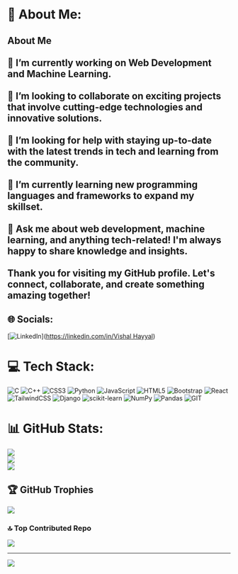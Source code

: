 # 💫 About Me:
## About Me<br><br>🔭 I’m currently working on Web Development and Machine Learning.<br><br>👯 I’m looking to collaborate on exciting projects that involve cutting-edge technologies and innovative solutions.<br><br>🤝 I’m looking for help with staying up-to-date with the latest trends in tech and learning from the community.<br><br>🌱 I’m currently learning new programming languages and frameworks to expand my skillset.<br><br>💬 Ask me about web development, machine learning, and anything tech-related! I'm always happy to share knowledge and insights.<br><br>Thank you for visiting my GitHub profile. Let's connect, collaborate, and create something amazing together!<br>


## 🌐 Socials:
[![LinkedIn](https://img.shields.io/badge/LinkedIn-%230077B5.svg?logo=linkedin&logoColor=white)]([https://linkedin.com/in/Vishal Hayyal](https://www.linkedin.com/in/vishal-hayyal-682632229)) 

# 💻 Tech Stack:
![C](https://img.shields.io/badge/c-%2300599C.svg?style=for-the-badge&logo=c&logoColor=white) ![C++](https://img.shields.io/badge/c++-%2300599C.svg?style=for-the-badge&logo=c%2B%2B&logoColor=white) ![CSS3](https://img.shields.io/badge/css3-%231572B6.svg?style=for-the-badge&logo=css3&logoColor=white) ![Python](https://img.shields.io/badge/python-3670A0?style=for-the-badge&logo=python&logoColor=ffdd54) ![JavaScript](https://img.shields.io/badge/javascript-%23323330.svg?style=for-the-badge&logo=javascript&logoColor=%23F7DF1E) ![HTML5](https://img.shields.io/badge/html5-%23E34F26.svg?style=for-the-badge&logo=html5&logoColor=white) ![Bootstrap](https://img.shields.io/badge/bootstrap-%23563D7C.svg?style=for-the-badge&logo=bootstrap&logoColor=white) ![React](https://img.shields.io/badge/react-%2320232a.svg?style=for-the-badge&logo=react&logoColor=%2361DAFB) ![TailwindCSS](https://img.shields.io/badge/tailwindcss-%2338B2AC.svg?style=for-the-badge&logo=tailwind-css&logoColor=white) ![Django](https://img.shields.io/badge/django-%23092E20.svg?style=for-the-badge&logo=django&logoColor=white) ![scikit-learn](https://img.shields.io/badge/scikit--learn-%23F7931E.svg?style=for-the-badge&logo=scikit-learn&logoColor=white) ![NumPy](https://img.shields.io/badge/numpy-%23013243.svg?style=for-the-badge&logo=numpy&logoColor=white) ![Pandas](https://img.shields.io/badge/pandas-%23150458.svg?style=for-the-badge&logo=pandas&logoColor=white) ![GIT](https://img.shields.io/badge/Git-fc6d26?style=for-the-badge&logo=git&logoColor=white)
# 📊 GitHub Stats:
![](https://github-readme-stats.vercel.app/api?username=Vishal-S-Hayyal&theme=radical&hide_border=false&include_all_commits=false&count_private=true)<br/>
![](https://github-readme-streak-stats.herokuapp.com/?user=Vishal-S-Hayyal&theme=radical&hide_border=false)<br/>
![](https://github-readme-stats.vercel.app/api/top-langs/?username=Vishal-S-Hayyal&theme=radical&hide_border=false&include_all_commits=false&count_private=true&layout=compact)

## 🏆 GitHub Trophies
![](https://github-profile-trophy.vercel.app/?username=Vishal-S-Hayyal&theme=discord&no-frame=false&no-bg=false&margin-w=4)

### 🔝 Top Contributed Repo
![](https://github-contributor-stats.vercel.app/api?username=Vishal-S-Hayyal&limit=5&theme=dark&combine_all_yearly_contributions=true)

---
[![](https://visitcount.itsvg.in/api?id=Vishal-S-Hayyal&icon=0&color=0)](https://visitcount.itsvg.in)

<!-- Proudly created with GPRM ( https://gprm.itsvg.in ) -->
